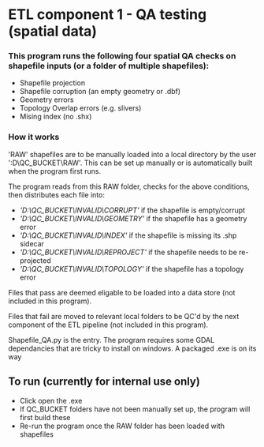 # ETL component 1 - QA testing (spatial data)

### This program runs the following four spatial QA checks on shapefile inputs (or a folder of multiple shapefiles):

- Shapefile projection 
- Shapefile corruption (an empty geometry or .dbf)
- Geometry errors
- Topology Overlap errors (e.g. slivers)
- Mising index (no .shx) 

### How it works

'RAW' shapefiles are to be manually loaded into a local directory by the user ':D\QC_BUCKET\RAW'. This can be set up manually or is automatically built when the program first runs.

The program reads from this RAW folder, checks for the above conditions, then distributes each file into:

- <em>'D:\QC_BUCKET\INVALID\CORRUPT'</em> if the shapefile is empty/corrupt
- <em>'D:\QC_BUCKET\INVALID\GEOMETRY'</em>  if the shapefile has a geometry error
- <em>'D:\QC_BUCKET\INVALID\INDEX'</em>  if the shapefile is missing its .shp sidecar
- <em>'D:\QC_BUCKET\INVALID\REPROJECT'</em>  if the shapefile needs to be re-projected
- <em>'D:\QC_BUCKET\INVALID\TOPOLOGY'</em>  if the shapefile has a topology error

Files that pass are deemed eligable to be loaded into a data store (not included in this program). 

Files that fail are moved to relevant local folders to be QC'd by the next component of the ETL pipeline (not included in this program). 

Shapefile_QA.py is the entry. The program requires some GDAL dependancies that are tricky to install on windows. A packaged .exe is on its way 

## To run (currently for internal use only)

- Click open the .exe 
- If QC_BUCKET folders have not been manually set up, the program will first build these 
- Re-run the program once the RAW folder has been loaded with shapefiles